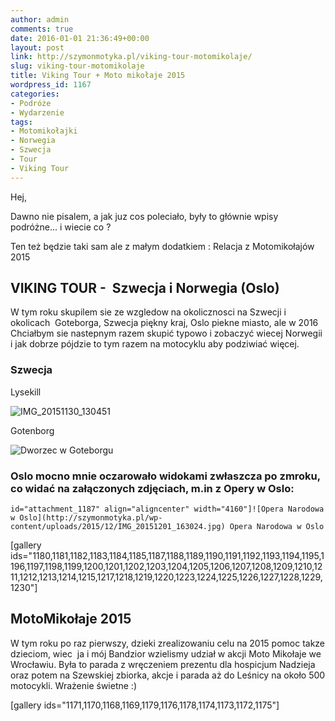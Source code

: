 ```yaml
---
author: admin
comments: true
date: 2016-01-01 21:36:49+00:00
layout: post
link: http://szymonmotyka.pl/viking-tour-motomikolaje/
slug: viking-tour-motomikolaje
title: Viking Tour + Moto mikołaje 2015
wordpress_id: 1167
categories:
- Podróże
- Wydarzenie
tags:
- Motomikołajki
- Norwegia
- Szwecja
- Tour
- Viking Tour
---
```


Hej,

Dawno nie pisalem, a jak juz cos poleciało, były to głównie wpisy podróżne... i wiecie co ?

Ten też będzie taki sam ale z małym dodatkiem : Relacja z Motomikołajów 2015

<!-- more -->


## VIKING TOUR -  Szwecja i Norwegia (Oslo)


W tym roku skupilem sie ze wzgledow na okolicznosci na Szwecji i okolicach  Goteborga, Szwecja piękny kraj, Oslo piekne miasto, ale w 2016 Chciałbym sie nastepnym razem skupić typowo i zobaczyć wiecej Norwegii i jak dobrze pójdzie to tym razem na motocyklu aby podziwiać więcej.


### Szwecja


Lysekill

![IMG_20151130_130451](http://szymonmotyka.pl/wp-content/uploads/2015/12/IMG_20151130_130451.jpg)

Gotenborg

![Dworzec w Goteborgu](http://szymonmotyka.pl/wp-content/uploads/2015/12/IMG_20151128_120312_HHT.jpg)


### Oslo mocno mnie oczarowało widokami zwłaszcza po zmroku, co widać na załączonych zdjęciach, m.in z Opery w Oslo:


```id="attachment_1187" align="aligncenter" width="4160"]![Opera Narodowa w Oslo](http://szymonmotyka.pl/wp-content/uploads/2015/12/IMG_20151201_163024.jpg) Opera Narodowa w Oslo    ```

[gallery ids="1180,1181,1182,1183,1184,1185,1187,1188,1189,1190,1191,1192,1193,1194,1195,1196,1197,1198,1199,1200,1201,1202,1203,1204,1205,1206,1207,1208,1209,1210,1211,1212,1213,1214,1215,1217,1218,1219,1220,1223,1224,1225,1226,1227,1228,1229,1230"]




## MotoMikołaje 2015


W tym roku po raz pierwszy, dzieki zrealizowaniu celu na 2015 pomoc takze dzieciom, wiec  ja i mój Bandzior wzielismy udział w akcji Moto Mikołaje we Wrocławiu. Była to parada z wręczeniem prezentu dla hospicjum Nadzieja oraz potem na Szewskiej zbiorka, akcje i parada aż do Leśnicy na około 500 motocykli. Wrażenie świetne :)



[gallery ids="1171,1170,1168,1169,1179,1176,1178,1174,1173,1172,1175"]

